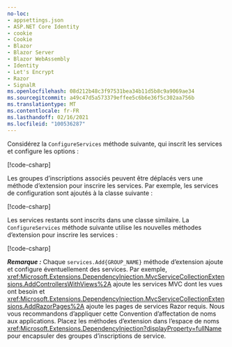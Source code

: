 ```yaml
---
no-loc:
- appsettings.json
- ASP.NET Core Identity
- cookie
- Cookie
- Blazor
- Blazor Server
- Blazor WebAssembly
- Identity
- Let's Encrypt
- Razor
- SignalR
ms.openlocfilehash: 08d212b48c3f97531bea34b11d5b8c9a9069ae34
ms.sourcegitcommit: a49c47d5a573379effee5c6b6e36f5c302aa756b
ms.translationtype: MT
ms.contentlocale: fr-FR
ms.lasthandoff: 02/16/2021
ms.locfileid: "100536287"
---
```

<a name="csc"></a>

Considérez la `ConfigureServices` méthode suivante, qui inscrit les services et configure les options :

[!code-csharp[](~/fundamentals/configuration/index/samples/3.x/ConfigSample/Startup2.cs?name=snippet)]

Les groupes d’inscriptions associés peuvent être déplacés vers une méthode d’extension pour inscrire les services. Par exemple, les services de configuration sont ajoutés à la classe suivante :

[!code-csharp[](~/fundamentals/configuration/index/samples/3.x/ConfigSample/Options/MyConfigServiceCollectionExtensions.cs)]

Les services restants sont inscrits dans une classe similaire. La `ConfigureServices` méthode suivante utilise les nouvelles méthodes d’extension pour inscrire les services :

[!code-csharp[](~/fundamentals/configuration/index/samples/3.x/ConfigSample/Startup4.cs?name=snippet)]

**_Remarque :_** Chaque `services.Add{GROUP_NAME}` méthode d’extension ajoute et configure éventuellement des services. Par exemple, <xref:Microsoft.Extensions.DependencyInjection.MvcServiceCollectionExtensions.AddControllersWithViews%2A> ajoute les services MVC dont les vues ont besoin et <xref:Microsoft.Extensions.DependencyInjection.MvcServiceCollectionExtensions.AddRazorPages%2A> ajoute les pages de services Razor requis. Nous vous recommandons d’appliquer cette Convention d’affectation de noms aux applications. Placez les méthodes d’extension dans l’espace de noms <xref:Microsoft.Extensions.DependencyInjection?displayProperty=fullName> pour encapsuler des groupes d’inscriptions de service.
